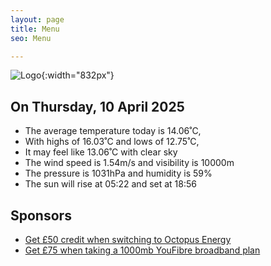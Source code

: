 ```yaml
---
layout: page
title: Menu
seo: Menu

---
```


![Logo](/images/logo.jpg){:width="832px"}

<!-- weather_marker starts -->
## On Thursday, 10 April 2025

- The average temperature today is 14.06˚C,
- With highs of 16.03˚C and lows of 12.75˚C,
- It may feel like 13.06˚C with clear sky
- The wind speed is 1.54m/s and visibility is 10000m
- The pressure is 1031hPa and humidity is 59%
- The sun will rise at 05:22 and set at 18:56

<!-- weather_marker ends -->

## Sponsors

- [Get £50 credit when switching to Octopus Energy](https://bit.ly/3oD1nnS)
- [Get £75 when taking a 1000mb YouFibre broadband plan](https://aklam.io/91zWhU?)




